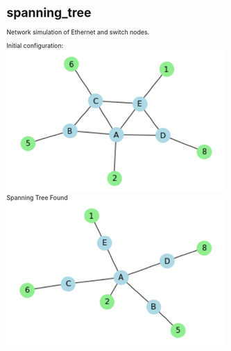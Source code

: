 # spanning_tree
Network simulation of Ethernet and switch nodes.


Initial configuration:
![plot](./img/Before.png)
Spanning Tree Found
![plot](./img/After.png)
